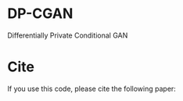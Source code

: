 # DP-CGAN
Differentially Private Conditional GAN

# Cite
If you use this code, please cite the following paper:
